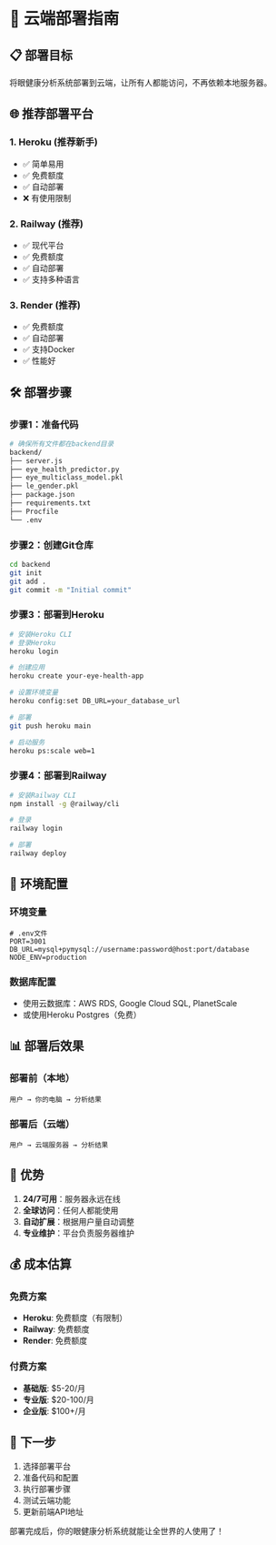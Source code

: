 # 🚀 云端部署指南

## 📋 部署目标
将眼健康分析系统部署到云端，让所有人都能访问，不再依赖本地服务器。

## 🌐 推荐部署平台

### 1. **Heroku** (推荐新手)
- ✅ 简单易用
- ✅ 免费额度
- ✅ 自动部署
- ❌ 有使用限制

### 2. **Railway** (推荐)
- ✅ 现代平台
- ✅ 免费额度
- ✅ 自动部署
- ✅ 支持多种语言

### 3. **Render** (推荐)
- ✅ 免费额度
- ✅ 自动部署
- ✅ 支持Docker
- ✅ 性能好

## 🛠️ 部署步骤

### 步骤1：准备代码
```bash
# 确保所有文件都在backend目录
backend/
├── server.js
├── eye_health_predictor.py
├── eye_multiclass_model.pkl
├── le_gender.pkl
├── package.json
├── requirements.txt
├── Procfile
└── .env
```

### 步骤2：创建Git仓库
```bash
cd backend
git init
git add .
git commit -m "Initial commit"
```

### 步骤3：部署到Heroku
```bash
# 安装Heroku CLI
# 登录Heroku
heroku login

# 创建应用
heroku create your-eye-health-app

# 设置环境变量
heroku config:set DB_URL=your_database_url

# 部署
git push heroku main

# 启动服务
heroku ps:scale web=1
```

### 步骤4：部署到Railway
```bash
# 安装Railway CLI
npm install -g @railway/cli

# 登录
railway login

# 部署
railway deploy
```

## 🔧 环境配置

### 环境变量
```env
# .env文件
PORT=3001
DB_URL=mysql+pymysql://username:password@host:port/database
NODE_ENV=production
```

### 数据库配置
- 使用云数据库：AWS RDS, Google Cloud SQL, PlanetScale
- 或使用Heroku Postgres（免费）

## 📊 部署后效果

### 部署前（本地）
```
用户 → 你的电脑 → 分析结果
```

### 部署后（云端）
```
用户 → 云端服务器 → 分析结果
```

## 🎯 优势

1. **24/7可用**：服务器永远在线
2. **全球访问**：任何人都能使用
3. **自动扩展**：根据用户量自动调整
4. **专业维护**：平台负责服务器维护

## 💰 成本估算

### 免费方案
- **Heroku**: 免费额度（有限制）
- **Railway**: 免费额度
- **Render**: 免费额度

### 付费方案
- **基础版**: $5-20/月
- **专业版**: $20-100/月
- **企业版**: $100+/月

## 🚀 下一步

1. 选择部署平台
2. 准备代码和配置
3. 执行部署步骤
4. 测试云端功能
5. 更新前端API地址

部署完成后，你的眼健康分析系统就能让全世界的人使用了！
